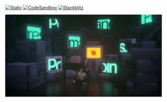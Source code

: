 [![Static](https://img.shields.io/badge/demo-%23646CFF.svg?logo=html5&logoColor=white)](https://pmndrs.github.io/examples/monitors)
[![CodeSandbox](https://img.shields.io/badge/codesandbox-040404?logo=codesandbox&logoColor=DBDBDB)](https://codesandbox.io/s/github/pmndrs/examples/tree/main/apps/monitors)
[![Stackblitz](https://img.shields.io/badge/stackblitz-fff?logo=Stackblitz&logoColor=1389FD)](https://stackblitz.com/github/pmndrs/examples/tree/main/apps/monitors)

![](thumbnail.png)

